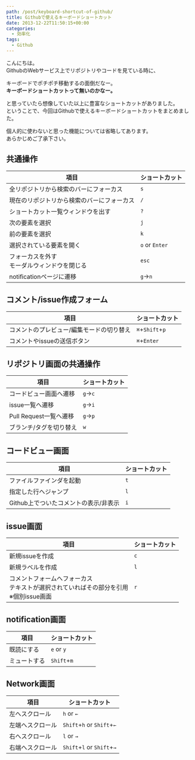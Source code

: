 ```yaml
---
path: /post/keyboard-shortcut-of-github/
title: Githubで使えるキーボードショートカット
date: 2013-12-22T11:50:15+00:00
categories:
  - 効率化
tags:
  - Github
---
```

こんにちは。  
GithubのWebサービス上でリポジトリやコードを見ている時に、

キーボードでポチポチ移動するの面倒だなー。  
**キーボードショートカットって無いのかなー。**

と思っていたら想像していた以上に豊富なショートカットがありました。  
ということで、今回はGithubで使えるキーボードショートカットをまとめました。

個人的に使わないと思った機能については省略してあります。  
あらかじめご了承下さい。

<!--more-->

共通操作
----------------------------------------

| 項目                       | ショートカット        |
| ------------------------ | -------------- |
| 全リポジトリから検索のバーにフォーカス      | `s`            |
| 現在のリポジトリから検索のバーにフォーカス    | `/`            |
| ショートカット一覧ウィンドウを出す        | `?`            |
| 次の要素を選択                  | `j`            |
| 前の要素を選択                  | `k`            |
| 選択されている要素を開く             | `o` or `Enter` |
| フォーカスを外す<br>モーダルウィンドウを閉じる | `esc`          |
| notificationページに遷移       | `g`→`n`        |

コメント/issue作成フォーム
----------------------------------------

| 項目                    | ショートカット         |
| --------------------- | --------------- |
| コメントのプレビュー/編集モードの切り替え | `⌘`+`Shift`+`p` |
| コメントやissueの送信ボタン      | `⌘`+`Enter`     |

リポジトリ画面の共通操作
----------------------------------------

| 項目                | ショートカット |
| ----------------- | ------- |
| コードビュー画面へ遷移       | `g`→`c` |
| issue一覧へ遷移        | `g`→`i` |
| Pull Request一覧へ遷移 | `g`→`p` |
| ブランチ/タグを切り替え      | `w`     |

コードビュー画面
----------------------------------------

| 項目                     | ショートカット |
| ---------------------- | ------- |
| ファイルファインダを起動           | `t`     |
| 指定した行へジャンプ             | `l`     |
| Github上でついたコメントの表示/非表示 | `i`     |

issue画面
----------------------------------------

| 項目                                                 | ショートカット |
| -------------------------------------------------- | ------- |
| 新規issueを作成                                         | `c`     |
| 新規ラベルを作成                                           | `l`     |
| コメントフォームへフォーカス<br>テキストが選択されていればその部分を引用<br>※個別issue画面 | `r`     |

notification画面
----------------------------------------

| 項目     | ショートカット     |
| ------ | ----------- |
| 既読にする  | `e` or `y`  |
| ミュートする | `Shift`+`m` |

Network画面
----------------------------------------

| 項目       | ショートカット                    |
| -------- | -------------------------- |
| 左へスクロール  | `h` or `←`                 |
| 左端へスクロール | `Shift`+`h` or `Shift`+`←` |
| 右へスクロール  | `l` or `→`                 |
| 右端へスクロール | `Shift`+`l` or `Shift`+`→` |
